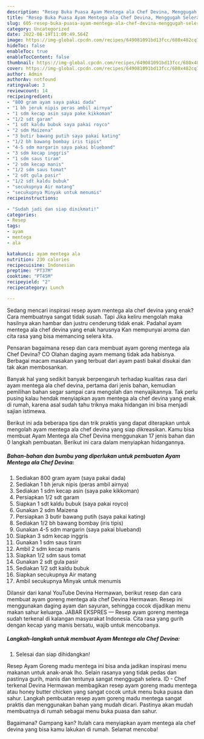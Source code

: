 ```yaml
---
description: "Resep Buka Puasa Ayam Mentega ala Chef Devina, Menggugah Selera"
title: "Resep Buka Puasa Ayam Mentega ala Chef Devina, Menggugah Selera"
slug: 605-resep-buka-puasa-ayam-mentega-ala-chef-devina-menggugah-selera
category: Uncategorized
date: 2022-08-19T11:09:49.564Z
image: https://img-global.cpcdn.com/recipes/649081091bd13fcc/680x482cq70/ayam-mentega-ala-chef-devina-foto-resep-utama.jpg
hideToc: false
enableToc: true
enableTocContent: false
thumbnail: https://img-global.cpcdn.com/recipes/649081091bd13fcc/680x482cq70/ayam-mentega-ala-chef-devina-foto-resep-utama.jpg
cover: https://img-global.cpcdn.com/recipes/649081091bd13fcc/680x482cq70/ayam-mentega-ala-chef-devina-foto-resep-utama.jpg
author: Admin
authorAv: notfound
ratingvalue: 3
reviewcount: 14
recipeingredient:
- "800 gram ayam saya pakai dada"
- "1 bh jeruk nipis peras ambil airnya"
- "1 sdm kecap asin saya pake kikkoman"
- "1/2 sdt garam"
- "1 sdt kaldu bubuk saya pakai royco"
- "2 sdm Maizena"
- "3 butir bawang putih saya pakai kating"
- "1/2 bh bawang bombay iris tipis"
- "4-5 sdm margarin saya pakai blueband"
- "3 sdm kecap inggris"
- "1 sdm saus tiram"
- "2 sdm kecap manis"
- "1/2 sdm saus tomat"
- "2 sdt gula pasir"
- "1/2 sdt kaldu bubuk"
- "secukupnya Air matang"
- "secukupnya Minyak untuk menumis"
recipeinstructions:

- "Sudah jadi dan siap dinikmati!"
categories:
- Resep
tags:
- ayam
- mentega
- ala

katakunci: ayam mentega ala 
nutrition: 230 calories
recipecuisine: Indonesian
preptime: "PT37M"
cooktime: "PT45M"
recipeyield: "2"
recipecategory: Lunch

---
```



Sedang mencari inspirasi resep ayam mentega ala chef devina yang enak? Cara membuatnya sangat tidak susah. Tapi Jika keliru mengolah maka hasilnya akan hambar dan justru cenderung tidak enak. Padahal ayam mentega ala chef devina yang enak harusnya Kan mempunyai aroma dan cita rasa yang bisa memancing selera kita.


Pensaran bagaimana resep dan cara membuat ayam goreng mentega ala Chef Devina? CO Olahan daging ayam memang tidak ada habisnya. Berbagai macam masakan yang terbuat dari ayam pasti bakal disukai dan tak akan membosankan.

Banyak hal yang sedikit banyak berpengaruh terhadap kualitas rasa dari ayam mentega ala chef devina, pertama dari jenis bahan, kemudian pemilihan bahan segar sampai cara mengolah dan menyajikannya. Tak perlu pusing kalau hendak menyiapkan ayam mentega ala chef devina yang enak di rumah, karena asal sudah tahu triknya maka hidangan ini bisa menjadi sajian istimewa.


Berikut ini ada beberapa tips dan trik praktis yang dapat diterapkan untuk mengolah ayam mentega ala chef devina yang siap dikreasikan. Kamu bisa membuat Ayam Mentega ala Chef Devina menggunakan 17 jenis bahan dan 0 langkah pembuatan. Berikut ini cara dalam menyiapkan hidangannya.

<!--inarticleads1-->

##### Bahan-bahan dan bumbu yang diperlukan untuk pembuatan Ayam Mentega ala Chef Devina:

1. Sediakan 800 gram ayam (saya pakai dada)
1. Sediakan 1 bh jeruk nipis (peras ambil airnya)
1. Sediakan 1 sdm kecap asin (saya pake kikkoman)
1. Persiapkan 1/2 sdt garam
1. Siapkan 1 sdt kaldu bubuk (saya pakai royco)
1. Gunakan 2 sdm Maizena
1. Persiapkan 3 butir bawang putih (saya pakai kating)
1. Sediakan 1/2 bh bawang bombay (iris tipis)
1. Gunakan 4-5 sdm margarin (saya pakai blueband)
1. Siapkan 3 sdm kecap inggris
1. Gunakan 1 sdm saus tiram
1. Ambil 2 sdm kecap manis
1. Siapkan 1/2 sdm saus tomat
1. Gunakan 2 sdt gula pasir
1. Sediakan 1/2 sdt kaldu bubuk
1. Siapkan secukupnya Air matang
1. Ambil secukupnya Minyak untuk menumis


Dilansir dari kanal YouTube Devina Hermawan, berikut resep dan cara membuat ayam goreng mentega ala chef Devina Hermawan. Resep ini menggunakan daging ayam dan sayuran, sehingga cocok dijadikan menu makan sahur keluarga. JABAR EKSPRES — Resep ayam goreng mentega sudah terkenal di kalangan masyarakat Indonesia. Cita rasa yang gurih dengan kecap yang manis bersatu, wajib untuk mencobanya. 

<!--inarticleads2-->

##### Langkah-langkah untuk membuat Ayam Mentega ala Chef Devina:


1. Selesai dan siap dihidangkan!

Resep Ayam Goreng madu mentega ini bisa anda jadikan inspirasi menu makanan untuk anak-anak lho. Selain rasanya yang tidak pedas dan pastinya gurih, manis dan tentunya sangat menggugah selera. ID - Chef terkenal Devina Hermawan membagikan resep ayam goreng madu mentega atau honey butter chicken yang sangat cocok untuk menu buka puasa dan sahur. Langkah pembuatan resep ayam goreng madu mentega sangat praktis dan menggunakan bahan yang mudah dicari. Pastinya akan mudah membuatnya di rumah sebagai menu buka puasa dan sahur. 

Bagaimana? Gampang kan? Itulah cara menyiapkan ayam mentega ala chef devina yang bisa kamu lakukan di rumah. Selamat mencoba!
